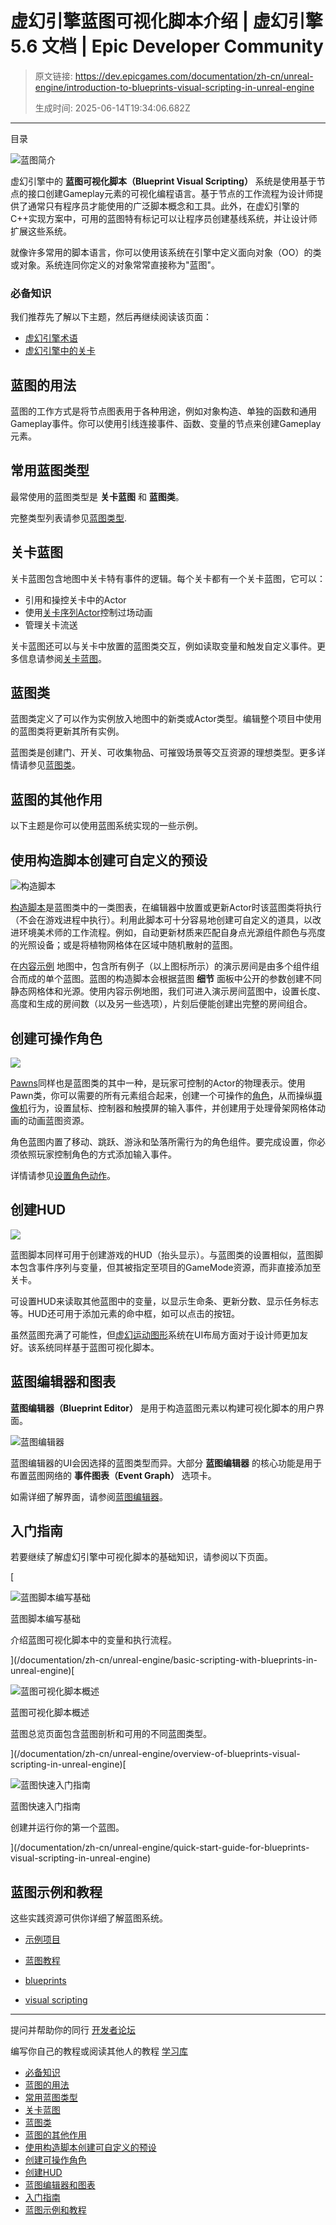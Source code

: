 # 虚幻引擎蓝图可视化脚本介绍 | 虚幻引擎 5.6 文档 | Epic Developer Community

> 原文链接: https://dev.epicgames.com/documentation/zh-cn/unreal-engine/introduction-to-blueprints-visual-scripting-in-unreal-engine
> 
> 生成时间: 2025-06-14T19:34:06.682Z

---

目录

![蓝图简介](https://dev.epicgames.com/community/api/documentation/image/333c5981-3114-43f7-94f0-2a46944d32f4?resizing_type=fill&width=1920&height=335)

虚幻引擎中的 **蓝图可视化脚本（Blueprint Visual Scripting）** 系统是使用基于节点的接口创建Gameplay元素的可视化编程语言。基于节点的工作流程为设计师提供了通常只有程序员才能使用的广泛脚本概念和工具。此外，在虚幻引擎的C++实现方案中，可用的蓝图特有标记可以让程序员创建基线系统，并让设计师扩展这些系统。

就像许多常用的脚本语言，你可以使用该系统在引擎中定义面向对象（OO）的类或对象。系统连同你定义的对象常常直接称为"蓝图"。

### 必备知识

我们推荐先了解以下主题，然后再继续阅读该页面：

-   [虚幻引擎术语](/documentation/zh-cn/unreal-engine/unreal-engine-terminology)
-   [虚幻引擎中的关卡](/documentation/zh-cn/unreal-engine/levels-in-unreal-engine)

## 蓝图的用法

蓝图的工作方式是将节点图表用于各种用途，例如对象构造、单独的函数和通用Gameplay事件。你可以使用引线连接事件、函数、变量的节点来创建Gameplay元素。

## 常用蓝图类型

最常使用的蓝图类型是 **关卡蓝图** 和 **蓝图类**。

完整类型列表请参见[蓝图类型](/documentation/zh-cn/unreal-engine/types-of-blueprints-in-unreal-engine).

## 关卡蓝图

关卡蓝图包含地图中关卡特有事件的逻辑。每个关卡都有一个关卡蓝图，它可以：

-   引用和操控关卡中的Actor
-   使用[关卡序列Actor](/documentation/zh-cn/unreal-engine/unreal-engine-sequencer-movie-tool-overview)控制过场动画
-   管理关卡流送

关卡蓝图还可以与关卡中放置的蓝图类交互，例如读取变量和触发自定义事件。更多信息请参阅[关卡蓝图](/documentation/zh-cn/unreal-engine/level-blueprint-in-unreal-engine)。

## 蓝图类

蓝图类定义了可以作为实例放入地图中的新类或Actor类型。编辑整个项目中使用的蓝图类将更新其所有实例。

蓝图类是创建门、开关、可收集物品、可摧毁场景等交互资源的理想类型。更多详情请参见[蓝图类](/documentation/zh-cn/unreal-engine/blueprint-class-assets-in-unreal-engine)。

## 蓝图的其他作用

以下主题是你可以使用蓝图系统实现的一些示例。

## 使用构造脚本创建可自定义的预设

![构造脚本](https://d1iv7db44yhgxn.cloudfront.net/documentation/images/6a97b47e-8c62-44be-8ca0-1301b5fcdf4c/construction-script-ue5.png)

[构造脚本](/documentation/zh-cn/unreal-engine/construction-script-in-unreal-engine)是蓝图类中的一类图表，在编辑器中放置或更新Actor时该蓝图类将执行（不会在游戏进程中执行）。利用此脚本可十分容易地创建可自定义的道具，以改进环境美术师的工作流程。例如，自动更新材质来匹配自身点光源组件颜色与亮度的光照设备；或是将植物网格体在区域中随机散射的蓝图。

在[内容示例](/documentation/zh-cn/unreal-engine/content-examples-sample-project-for-unreal-engine) 地图中，包含所有例子（以上图标所示）的演示房间是由多个组件组合而成的单个蓝图。蓝图的构造脚本会根据蓝图 **细节** 面板中公开的参数创建不同静态网格体和光源。使用内容示例地图，我们可进入演示房间蓝图中，设置长度、高度和生成的房间数（以及另一些选项），片刻后便能创建出完整的房间组合。

## 创建可操作角色

![](https://d1iv7db44yhgxn.cloudfront.net/documentation/images/294f7534-a244-4cd6-a688-4f4c4c4c60ec/game_characters.png)

[Pawns](/documentation/zh-cn/unreal-engine/pawn-in-unreal-engine)同样也是蓝图类的其中一种，是玩家可控制的Actor的物理表示。使用Pawn类，你可以需要的所有元素组合起来，创建一个可操作的[角色](/documentation/zh-cn/unreal-engine/characters-in-unreal-engine)，从而操纵[摄像机](/documentation/zh-cn/unreal-engine/cameras-in-unreal-engine)行为，设置鼠标、控制器和触摸屏的输入事件，并创建用于处理骨架网格体动画的动画蓝图资源。

角色蓝图内置了移动、跳跃、游泳和坠落所需行为的角色组件。要完成设置，你必须依照玩家控制角色的方式添加输入事件。

详情请参见[设置角色动作](/documentation/zh-cn/unreal-engine/setting-up-character-movement)。

## 创建HUD

![](https://d1iv7db44yhgxn.cloudfront.net/documentation/images/c19264a3-d037-4c77-b2dc-25a3d9155ee9/create_huds.png)

蓝图脚本同样可用于创建游戏的HUD（抬头显示）。与蓝图类的设置相似，蓝图脚本包含事件序列与变量，但其被指定至项目的GameMode资源，而非直接添加至关卡。

可设置HUD来读取其他蓝图中的变量，以显示生命条、更新分数、显示任务标志等。HUD还可用于添加元素的命中框，如可以点击的按钮。

虽然蓝图充满了可能性，但[虚幻运动图形](/documentation/zh-cn/unreal-engine/umg-editor-reference-for-unreal-engine)系统在UI布局方面对于设计师更加友好。该系统同样基于蓝图可视化脚本。

## 蓝图编辑器和图表

**蓝图编辑器（Blueprint Editor）** 是用于构造蓝图元素以构建可视化脚本的用户界面。

![蓝图编辑器](https://d1iv7db44yhgxn.cloudfront.net/documentation/images/7cc55103-94f0-4b46-b703-07aabc452a18/blueprint-editor-ue5.png)

蓝图编辑器的UI会因选择的蓝图类型而异。大部分 **蓝图编辑器** 的核心功能是用于布置蓝图网络的 **事件图表（Event Graph）** 选项卡。

如需详细了解界面，请参阅[蓝图编辑器](/documentation/zh-cn/unreal-engine/user-interface-reference-for-the-blueprints-visual-scripting-editor-in-unreal-engine)。

## 入门指南

若要继续了解虚幻引擎中可视化脚本的基础知识，请参阅以下页面。

[

![蓝图脚本编写基础](https://d1iv7db44yhgxn.cloudfront.net/documentation/images/1a33c08b-62b8-4cab-8e14-63e279a83adb/using_interface_topic.png)

蓝图脚本编写基础

介绍蓝图可视化脚本中的变量和执行流程。





](/documentation/zh-cn/unreal-engine/basic-scripting-with-blueprints-in-unreal-engine)[

![蓝图可视化脚本概述](https://d1iv7db44yhgxn.cloudfront.net/documentation/images/94126244-4abf-40f8-ba6f-bfdf30ab540b/blueprint_topic.png)

蓝图可视化脚本概述

蓝图总览页面包含蓝图剖析和可用的不同蓝图类型。





](/documentation/zh-cn/unreal-engine/overview-of-blueprints-visual-scripting-in-unreal-engine)[

![蓝图快速入门指南](https://d1iv7db44yhgxn.cloudfront.net/documentation/images/16d156a3-a246-4d9f-9572-455df1238d0a/quickstart.png)

蓝图快速入门指南

创建并运行你的第一个蓝图。





](/documentation/zh-cn/unreal-engine/quick-start-guide-for-blueprints-visual-scripting-in-unreal-engine)

## 蓝图示例和教程

这些实践资源可供你详细了解蓝图系统。

-   [示例项目](/documentation/zh-cn/unreal-engine/samples-and-tutorials-for-unreal-engine)
-   [蓝图教程](/documentation/zh-cn/unreal-engine/blueprint-workflows-in-unreal-engine)

-   [blueprints](https://dev.epicgames.com/community/search?query=blueprints)
-   [visual scripting](https://dev.epicgames.com/community/search?query=visual%20scripting)

* * *

提问并帮助你的同行 [开发者论坛](https://forums.unrealengine.com/categories?tag=unreal-engine)

编写你自己的教程或阅读其他人的教程 [学习库](https://dev.epicgames.com/community/unreal-engine/learning)

-   [必备知识](/documentation/zh-cn/unreal-engine/introduction-to-blueprints-visual-scripting-in-unreal-engine#%E5%BF%85%E5%A4%87%E7%9F%A5%E8%AF%86)
-   [蓝图的用法](/documentation/zh-cn/unreal-engine/introduction-to-blueprints-visual-scripting-in-unreal-engine#%E8%93%9D%E5%9B%BE%E7%9A%84%E7%94%A8%E6%B3%95)
-   [常用蓝图类型](/documentation/zh-cn/unreal-engine/introduction-to-blueprints-visual-scripting-in-unreal-engine#%E5%B8%B8%E7%94%A8%E8%93%9D%E5%9B%BE%E7%B1%BB%E5%9E%8B)
-   [关卡蓝图](/documentation/zh-cn/unreal-engine/introduction-to-blueprints-visual-scripting-in-unreal-engine#%E5%85%B3%E5%8D%A1%E8%93%9D%E5%9B%BE)
-   [蓝图类](/documentation/zh-cn/unreal-engine/introduction-to-blueprints-visual-scripting-in-unreal-engine#%E8%93%9D%E5%9B%BE%E7%B1%BB)
-   [蓝图的其他作用](/documentation/zh-cn/unreal-engine/introduction-to-blueprints-visual-scripting-in-unreal-engine#%E8%93%9D%E5%9B%BE%E7%9A%84%E5%85%B6%E4%BB%96%E4%BD%9C%E7%94%A8)
-   [使用构造脚本创建可自定义的预设](/documentation/zh-cn/unreal-engine/introduction-to-blueprints-visual-scripting-in-unreal-engine#%E4%BD%BF%E7%94%A8%E6%9E%84%E9%80%A0%E8%84%9A%E6%9C%AC%E5%88%9B%E5%BB%BA%E5%8F%AF%E8%87%AA%E5%AE%9A%E4%B9%89%E7%9A%84%E9%A2%84%E8%AE%BE)
-   [创建可操作角色](/documentation/zh-cn/unreal-engine/introduction-to-blueprints-visual-scripting-in-unreal-engine#%E5%88%9B%E5%BB%BA%E5%8F%AF%E6%93%8D%E4%BD%9C%E8%A7%92%E8%89%B2)
-   [创建HUD](/documentation/zh-cn/unreal-engine/introduction-to-blueprints-visual-scripting-in-unreal-engine#%E5%88%9B%E5%BB%BAhud)
-   [蓝图编辑器和图表](/documentation/zh-cn/unreal-engine/introduction-to-blueprints-visual-scripting-in-unreal-engine#%E8%93%9D%E5%9B%BE%E7%BC%96%E8%BE%91%E5%99%A8%E5%92%8C%E5%9B%BE%E8%A1%A8)
-   [入门指南](/documentation/zh-cn/unreal-engine/introduction-to-blueprints-visual-scripting-in-unreal-engine#%E5%85%A5%E9%97%A8%E6%8C%87%E5%8D%97)
-   [蓝图示例和教程](/documentation/zh-cn/unreal-engine/introduction-to-blueprints-visual-scripting-in-unreal-engine#%E8%93%9D%E5%9B%BE%E7%A4%BA%E4%BE%8B%E5%92%8C%E6%95%99%E7%A8%8B)